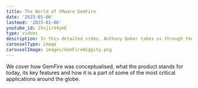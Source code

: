 ```yaml
---
title: The World of VMware GemFire
date: '2023-01-06'
lastmod: '2023-01-06'
youtube_id: 2XxjirV4ymE
type: videos
description: In this detailed video, Anthony Baker takes us through the world of VMware GemFire.
carouselType: image
carouselImage: images/GemFireWiggity.png
---
```

We cover how GemFire was conceptualised, what the product stands for today, its key features and how it is a part of some of the most critical applications around the globe.

